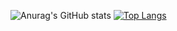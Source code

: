![Anurag's GitHub stats](https://github-readme-stats.vercel.app/api?username=mendako1015&show_icons=true&theme=merko)
[![Top Langs](https://github-readme-stats.vercel.app/api/top-langs/?username=mendako1015&layout=compact)](https://github.com/mendako1015/github-readme-stats)

